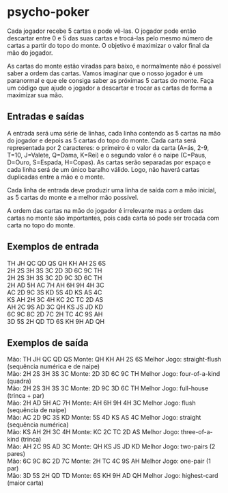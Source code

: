 psycho-poker
============

Cada jogador recebe 5 cartas e pode vê-las. O jogador pode então descartar entre 0 e 5 das suas cartas e trocá-las pelo mesmo número de cartas a partir do topo do monte. O objetivo é maximizar o valor final da mão do jogador.

As cartas do monte estão viradas para baixo, e normalmente não é possível saber a ordem das cartas. Vamos imaginar que o nosso jogador é um paranormal e que ele consiga saber as próximas 5 cartas do monte. Faça um código que ajude o jogador a descartar e trocar as cartas de forma a maximizar sua mão.

## Entradas e saídas

A entrada será uma série de linhas, cada linha contendo as 5 cartas na mão do jogador e depois as 5 cartas do topo do monte. Cada carta será representada por 2 caracteres: o primeiro é o valor da carta (A=ás, 2-9, T=10, J=Valete, Q=Dama, K=Rei) e o segundo valor é o naipe (C=Paus, D=Ouro, S=Espada, H=Copas). As cartas serão separadas por espaço e cada linha será de um único baralho válido. Logo, não haverá cartas duplicadas entre a mão e o monte.

Cada linha de entrada deve produzir uma linha de saída com a mão inicial, as 5 cartas do monte e a melhor mão possível.

A ordem das cartas na mão do jogador é irrelevante mas a ordem das cartas no monte são importantes, pois cada carta só pode ser trocada com carta no topo do monte.

## Exemplos de entrada
 
TH JH QC QD QS QH KH AH 2S 6S  
2H 2S 3H 3S 3C 2D 3D 6C 9C TH  
2H 2S 3H 3S 3C 2D 9C 3D 6C TH  
2H AD 5H AC 7H AH 6H 9H 4H 3C  
AC 2D 9C 3S KD 5S 4D KS AS 4C  
KS AH 2H 3C 4H KC 2C TC 2D AS  
AH 2C 9S AD 3C QH KS JS JD KD  
6C 9C 8C 2D 7C 2H TC 4C 9S AH  
3D 5S 2H QD TD 6S KH 9H AD QH  

## Exemplos de saída

Mão: TH JH QC QD QS Monte: QH KH AH 2S 6S Melhor Jogo: straight-flush (sequência numérica e de naipe)  
Mão: 2H 2S 3H 3S 3C Monte: 2D 3D 6C 9C TH Melhor Jogo: four-of-a-kind (quadra)  
Mão: 2H 2S 3H 3S 3C Monte: 2D 9C 3D 6C TH Melhor Jogo: full-house (trinca + par)  
Mão: 2H AD 5H AC 7H Monte: AH 6H 9H 4H 3C Melhor Jogo: flush (sequência de naipe)  
Mão: AC 2D 9C 3S KD Monte: 5S 4D KS AS 4C Melhor Jogo: straight (sequência numérica)  
Mão: KS AH 2H 3C 4H Monte: KC 2C TC 2D AS Melhor Jogo: three-of-a-kind (trinca)  
Mão: AH 2C 9S AD 3C Monte: QH KS JS JD KD Melhor Jogo: two-pairs (2 pares)  
Mão: 6C 9C 8C 2D 7C Monte: 2H TC 4C 9S AH Melhor Jogo: one-pair (1 par)  
Mão: 3D 5S 2H QD TD Monte: 6S KH 9H AD QH Melhor Jogo: highest-card (maior carta)  
